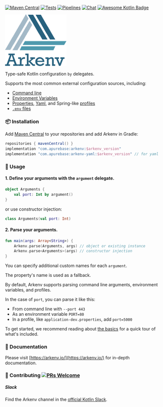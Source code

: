 [![Maven Central](https://img.shields.io/maven-central/v/com.apurebase/arkenv.svg?label=Maven%20Central)](https://search.maven.org/search?q=g:%22com.apurebase%22%20AND%20a:%22arkenv%22)
[![Tests](https://github.com/aPureBase/arkenv/actions/workflows/tests.yml/badge.svg)](https://github.com/aPureBase/arkenv/actions/workflows/tests.yml)
[![Pipelines](https://gitlab.com/apurebase/arkenv/badges/master/coverage.svg)](https://gitlab.com/apurebase/arkenv/commits/master)
[![Chat](https://img.shields.io/badge/chat-on%20slack-green.svg)](https://kotlinlang.slack.com/messages/CGF74HD19/)
[![Awesome Kotlin Badge](https://kotlin.link/awesome-kotlin.svg)](https://github.com/KotlinBy/awesome-kotlin)

<img src="/docs/arkenv_logo.png?raw=true" width="200">

Type-safe Kotlin configuration `by` delegates. 

Supports the most common external configuration sources, including: 
* [Command line](https://arkenv.io/features/command-line/)
* [Environment Variables](https://arkenv.io/features/environment-variables/)
* [Properties](https://arkenv.io/features/properties/), [Yaml](https://arkenv.io/features/yaml/), and Spring-like [profiles](https://arkenv.io/features/profiles/)
* [`.env` files](https://arkenv.io/features/dot-env-files/)


### 📦 Installation
Add [Maven Central](https://search.maven.org/search?q=arkenv) to your repositories and add Arkenv in Gradle:

```groovy
repositories { mavenCentral() }
implementation "com.apurebase:arkenv:$arkenv_version"
implementation "com.apurebase:arkenv-yaml:$arkenv_version" // for yaml support
```

### 🔨 Usage

#### 1. Define your arguments with the `argument` delegate.
```kotlin
object Arguments {
    val port: Int by argument()
}
```

or use constructor injection:
```kotlin
class Arguments(val port: Int)
```

#### 2. Parse your arguments.

```kotlin
fun main(args: Array<String>) {
    Arkenv.parse(Arguments, args) // object or existing instance
    Arkenv.parse<Arguments>(args) // constructor injection 
}
```

You can specify additional custom names for each `argument`.

The property's name is used as a fallback.

By default, Arkenv supports parsing command line arguments,
environment variables, and profiles.


In the case of `port`, you can parse it like this:
* From command line with `--port 443`
* As an environment variable `PORT=80`
* In a profile, like `application-dev.properties`, add `port=5000` 

 

To get started, we recommend reading about [the basics](https://arkenv.io/guides/the-basics) 
for a quick tour of what's included. 


### 📃 Documentation
Please visit [https://arkenv.io/](https://arkenv.io/) for in-depth documentation.

### 🤝 Contributing [![PRs Welcome](https://img.shields.io/badge/PRs-welcome-brightgreen.svg?style=flat-square)](http://makeapullrequest.com) 

##### Slack
Find the Arkenv channel in the [official Kotlin Slack](https://kotlinlang.slack.com/messages/CGF74HD19/).

